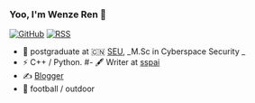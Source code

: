 ### Yoo, I'm Wenze Ren 👋
[![GitHub](https://img.shields.io/badge/dynamic/json?logo=github&label=GitHub&labelColor=495867&color=495867&query=%24.data.totalSubs&url=https%3A%2F%2Fapi.spencerwoo.com%2Fsubstats%2F%3Fsource%3Dgithub%26queryKey%3Dhayschan&style=flat-square)](https://github.com/hayschan)
[![RSS](https://img.shields.io/badge/dynamic/json?logo=rss&logoColor=white&label=RSS&labelColor=95B8D1&color=95B8D1&query=%24.data.totalSubs&url=https%3A%2F%2Fapi.spencerwoo.com%2Fsubstats%2F%3Fsource%3Dfeedly%257Cinoreader%257CfeedsPub%26queryKey%3Dhttps://haysc.tech/feed.xml&style=flat-square)](https://haysc.tech/)

- 🍻 postgraduate at 🇨🇳 [SEU](https://www.seu.edu.cn), _M.Sc in  Cyberspace Security _
- ⚡ C++ / Python.
#- 🖋 Writer at [sspai](https://sspai.com/u/aw0luepf/posts)
- ✍️ [Blogger](http://super2en.top/)
- 🏃 football / outdoor
 

